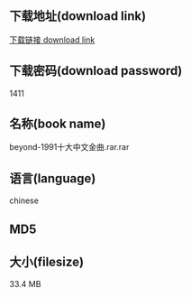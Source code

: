 ## 下载地址(download link)
[下载链接 download link](https://tutu365.netlify.app/?s=beyond-1991%E5%8D%81%E5%A4%A7%E4%B8%AD%E6%96%87%E9%87%91%E6%9B%B2.rar)

## 下载密码(download password)
1411

## 名称(book name)
beyond-1991十大中文金曲.rar.rar

## 语言(language)
chinese

## MD5


## 大小(filesize)
33.4 MB
